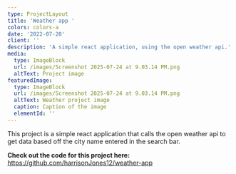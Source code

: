 ```yaml
---
type: ProjectLayout
title: 'Weather app '
colors: colors-a
date: '2022-07-20'
client: ''
description: 'A simple react application, using the open weather api.'
media:
  type: ImageBlock
  url: /images/Screenshot 2025-07-24 at 9.03.14 PM.png
  altText: Project image
featuredImage:
  type: ImageBlock
  url: /images/Screenshot 2025-07-24 at 9.03.14 PM.png
  altText: Weather project image
  caption: Caption of the image
  elementId: ''
---
```

This project is a simple react application that calls the open weather api to get data based off the city name entered in the search bar.

**Check out the code for this project here:** <https://github.com/harrisonJones12/weather-app>
